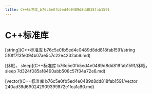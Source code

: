 ```yaml
---
title: C++标准库_b76c5e0fb5ed4e0489d8dd818fab1591
---
```


# C++标准库

[string](C++标准库 b76c5e0fb5ed4e0489d8dd818fab1591/string 5f0ff7f3fe094b07ae5c7c22e4232ab9.md)

[休眠， sleep](C++标准库 b76c5e0fb5ed4e0489d8dd818fab1591/休眠， sleep 7d324f085af8490abb508c57f34a72e6.md)

[vector](C++标准库 b76c5e0fb5ed4e0489d8dd818fab1591/vector 240ad38d690242909399872e1fca1a80.md)